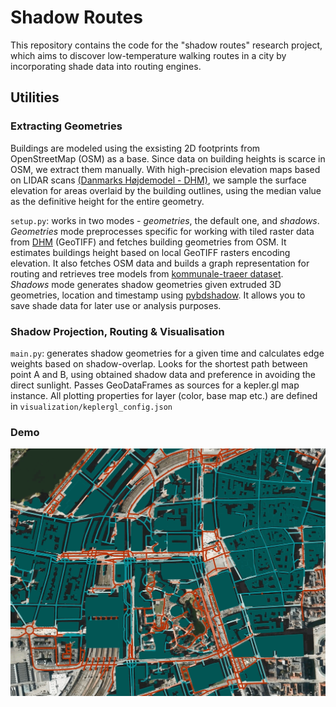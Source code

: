 # Shadow Routes
This repository contains the code for the "shadow routes" research project, which aims to discover low-temperature walking routes in a city by incorporating shade data into routing engines.

## Utilities

### Extracting Geometries
Buildings are modeled using the exsisting 2D footprints from OpenStreetMap (OSM) as a base. Since data on building heights is scarce in OSM, we extract them manually. With high-precision elevation maps based on LIDAR scans [(Danmarks Højdemodel - DHM)](https://kortviseren.dk/side/hoejdemodeller.html), we sample the surface elevation for areas overlaid by the building outlines, using the median value as the definitive height for the entire geometry. 

   `setup.py`: works in two modes - *geometries*, the default one, and *shadows*. \
    *Geometries* mode preprocesses specific for working with tiled raster data from [DHM](https://dataforsyningen.dk/data/930) (GeoTIFF) and fetches building geometries from OSM. It estimates buildings height based on local GeoTIFF rasters encoding elevation. It also fetches OSM data and builds a graph representation for routing and retrieves tree models  from [kommunale-traeer dataset](https://www.opendata.dk/city-of-copenhagen/trae-basis-kommunale-traeer).\
    *Shadows* mode generates shadow geometries given extruded 3D geometries, location and timestamp using [pybdshadow](https://github.com/ni1o1/pybdshadow). It allows you to save shade data for later use or analysis purposes.
    
### Shadow Projection, Routing & Visualisation
   `main.py`: generates shadow geometries for a given time and calculates edge weights based on shadow-overlap. Looks for the shortest path between point A and B, using obtained shadow data and preference in avoiding the direct sunlight. Passes GeoDataFrames as sources for a kepler.gl map instance. All plotting properties for layer (color, base map etc.) are defined in `visualization/keplergl_config.json`
   
    
### Demo
![Building shadows central CPH](./misc/demo_gif.gif)

